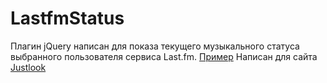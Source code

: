 # LastfmStatus
Плагин jQuery написан для показа текущего музыкального статуса выбранного пользователя сервиса Last.fm. [Пример](demo.html)
Написан для сайта [Justlook](http://justlook.ru/about/)
